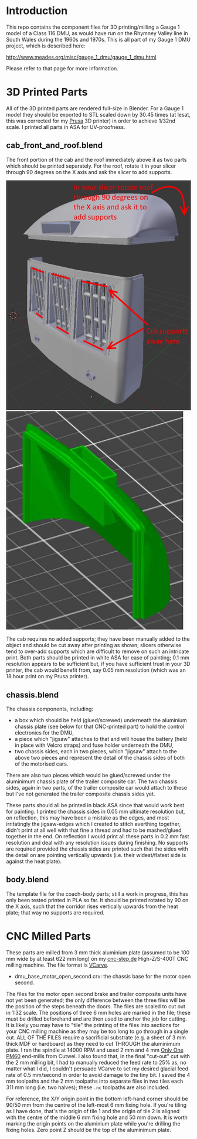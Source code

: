 # Introduction

This repo contains the component files for 3D printing/milling a Gauge 1 model of a Class 116 DMU, as would have run on the Rhymney Valley line in South Wales during the 1960s and 1970s.  This is all part of my Gauge 1 DMU project, which is described here:

http://www.meades.org/misc/gauge_1_dmu/gauge_1_dmu.html

Please refer to that page for more information.

# 3D Printed Parts
All of the 3D printed parts are rendered full-size in Blender.  For a Gauge 1 model they should be exported to STL scaled down by 30.45 times (at lesat, this was corrected for my [Prusa](https://www.prusa3d.com/) 3D printer) in order to achieve 1/32nd scale.  I printed all parts in ASA for UV-proofness.

## cab_front_and_roof.blend

The front portion of the cab and the roof immediately above it as two parts which should be printed separately.  For the roof, rotate it in your slicer through 90 degrees on the X axis and ask the slicer to add supports.

![Cab and roof](pics_for_readme/cab_front_and_roof_1.jpg)
![Roof rotated](pics_for_readme/cab_front_and_roof_2.jpg)

The cab requires no added supports; they have been manually added to the object and should be cut away after printing as shown; slicers otherwise tend to over-add supports which are difficult to remove on such an intricate print.  Both parts should be printed in white ASA for ease of painting; 0.1 mm resolution appears to be sufficient but, if you have sufficient trust in your 3D printer, the cab would benefit from, say 0.05 mm resolution (which was an 18 hour print on my Prusa printer).

## chassis.blend

The chassis components, including:
- a box which should be held (glued/screwed) underneath the aluminium chassis plate (see below for that CNC-printed part) to hold the control electronics for the DMU,
- a piece which "jigsaw" attaches to that and will house the battery (held in place with Velcro straps) and fuse holder underneath the DMU,
- two chassis sides, each in two pieces, which "jigsaw" attach to the above two pieces and represent the detail of the chassis sides of both of the motorised cars.

There are also two pieces which would be glued/screwed under the aluminimum chassis plate of the trailer composite car.  The two chassis sides, again in two parts, of the trailer composite car would attach to these but I've not generated the trailer composite chassis sides yet.

These parts should all be printed in black ASA since that would work best for painting.  I printed the chassis sides in 0.05 mm ultimate resolution but, on reflection, this may have been a mistake as the edges, and most irritatingly the jigsaw-edges which I created to stitch everthing together, didn't print at all well with that fine a thread and had to be mashed/glued together in the end.  On reflection I would print all these parts in 0.2 mm fast resolution and deal with any resolution issues during finishing.  No supports are required provided the chassis sides are printed such that the sides with the detail on are pointing vertically upwards (i.e. their widest/flatest side is against the heat plate).

## body.blend
The template file for the coach-body parts; still a work in progress, this has only been tested printed in PLA so far.  It should be printed rotated by 90 on the X axis, such that the corridor rises vertically upwards from the heat plate; that way no supports are required.

# CNC Milled Parts

These parts are milled from 3 mm thick aluminium plate (assumed to be 100 mm wide by at least 622 mm long) on my [cnc-step.de](https://cnc.step.de) High-Z/S-400T CNC milling machine.  The file format is [VCarve](https://www.vectric.com/products/vcarve.htm).

* dmu_base_motor_open_second.crv: the chassis base for the motor open second.

The files for the motor open second brake and trailer composite units have not yet been generated; the only difference between the three files will be the position of the steps beneath the doors.  The files are scaled to cut out in 1:32 scale.  The positions of three 6 mm holes are marked in the file; these must be drilled beforehand and are then used to anchor the job for cutting. It is likely you may have to "tile" the printing of the files into sections for your CNC milling machine as they may be too long to go through in a single cut. ALL OF THE FILES require a sacrificial substrate (e.g. a sheet of 3 mm thick MDF or hardboard) as they need to cut THROUGH the aluminimum plate.   I ran the spindle at 14000 RPM and used 2 mm and 4 mm [Only One PM60](https://www.cutwel.co.uk/milling-routing-and-sawing/general-purpose-milling-cutters/pm60-only-one-end-mills) end-mills from Cutwel.  I also found that, in the final "cut-out" cut with the 2 mm milling bit, I had to manually reduced the feed rate to 25% as, no matter what I did, I couldn't persuade VCarve to set my desired glacial feed rate of 0.5 mm/second in order to avoid damage to the tiny bit.  I saved the 4 mm toolpaths and the 2 mm toolpaths into separate files in two tiles each 311 mm long (i.e. two halves); these `.nc` toolpaths are also included.

For reference, the X/Y origin point in the bottom left-hand corner should be 90/50 mm from the centre of the left-most 6 mm fixing hole. If you're tiling as I have done, that's the origin of tile 1 and the origin of tile 2 is aligned with the centre of the middle 6 mm fixing hole and 50 mm down.  It is worth marking the origin points on the aluminium plate while you're drilling the fixing holes.  Zero point Z should be the top of the aluminimum plate.